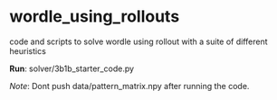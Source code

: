 # wordle_using_rollouts

code and scripts to solve wordle using rollout with a suite of different heuristics

**Run**: solver/3b1b_starter_code.py

*Note*: Dont push data/pattern_matrix.npy after running the code.